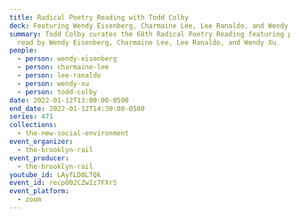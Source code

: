 ```yaml
---
title: Radical Poetry Reading with Todd Colby
deck: Featuring Wendy Eisenberg, Charmaine Lee, Lee Ranaldo, and Wendy Xu
summary: Todd Colby curates the 68th Radical Poetry Reading featuring poetry
  read by Wendy Eisenberg, Charmaine Lee, Lee Ranaldo, and Wendy Xu.
people:
  - person: wendy-eisenberg
  - person: charmaine-lee
  - person: lee-ranaldo
  - person: wendy-xu
  - person: todd-colby
date: 2022-01-12T13:00:00-0500
end_date: 2022-01-12T14:30:00-0500
series: 471
collections:
  - the-new-social-environment
event_organizer:
  - the-brooklyn-rail
event_producer:
  - the-brooklyn-rail
youtube_id: LAyfLD8LTQk
event_id: recpO02CZwIz7FXrS
event_platform:
  - zoom
---
```

